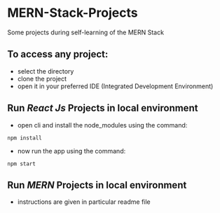 # MERN-Stack-Projects
Some projects during self-learning of the MERN Stack

## To access any project:
- select the directory 
- clone the project
- open it in your preferred IDE (Integrated Development Environment)

## Run _React Js_ Projects in local environment
- open cli and install the node_modules using the command:
```
npm install
```
- now run the app using the command:
```
npm start
```

## Run _MERN_ Projects in local environment
- instructions are given in particular readme file
